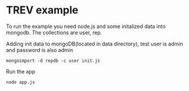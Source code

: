 # TREV example

To run the example you need node.js and some initalized data into mongodb. The collections are user, rep.
   
Adding init data to mongoDB(located in data directory), test user is admin and password is also admin
	
	mongoimport -d repdb -c user init.js

Run the app

    node app.js
